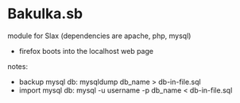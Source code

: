 Bakulka.sb
==========

module for Slax (dependencies are apache, php, mysql)
- firefox boots into the localhost web page

notes:
- backup mysql db: mysqldump db_name > db-in-file.sql
- import mysql db: mysql -u username -p db_name < db-in-file.sql
